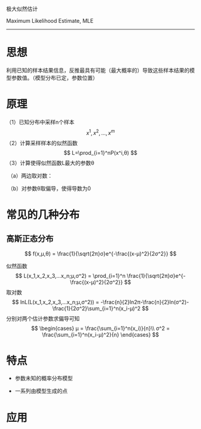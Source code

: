 极大似然估计

Maximum Likelihood Estimate, MLE

***



# 思想

​		利用已知的样本结果信息，反推最具有可能（最大概率的）导致这些样本结果的模型参数值。（模型分布已定，参数位置）



# 原理

（1）已知分布中采样n个样本
$$
{x^1,x^2,...,x^m}
$$
（2）计算采样样本的似然函数
$$
L=\prod_{i=1}^nP(x^i,θ)
$$
（3）计算使得似然函数L最大的参数θ

​		（a）两边取对数：

​		（b）对参数θ取偏导，使得导数为0



# 常见的几种分布

## 高斯正态分布

$$
f(x,μ,θ) = \frac{1}{\sqrt{2π}σ}e^{-\frac{(x-μ)^2}{2σ^2}}
$$

似然函数
$$
L(x_1,x_2,x_3,...x_n;μ,σ^2) = \prod_{i=1}^n
\frac{1}{\sqrt{2π}σ}e^{-\frac{(x-μ)^2}{2σ^2}}
$$
取对数
$$
lnL(L(x_1,x_2,x_3,...x_n;μ,σ^2)) = -\frac{n}{2}ln2π-\frac{n}{2}ln(σ^2)-\frac{1}{2σ^2}\sum_{i=1}^n(x_i-μ)^2
$$
分别对两个估计参数求偏导可知
$$
\begin{cases}
μ = \frac{\sum_{i=1}^n(x_i)}{n}\\
σ^2 = \frac{\sum_{i=1}^n(x_i-μ)^2}{n}
\end{cases}
$$

# 特点

* 参数未知的概率分布模型

* 一系列由模型生成的点

  

# 应用









